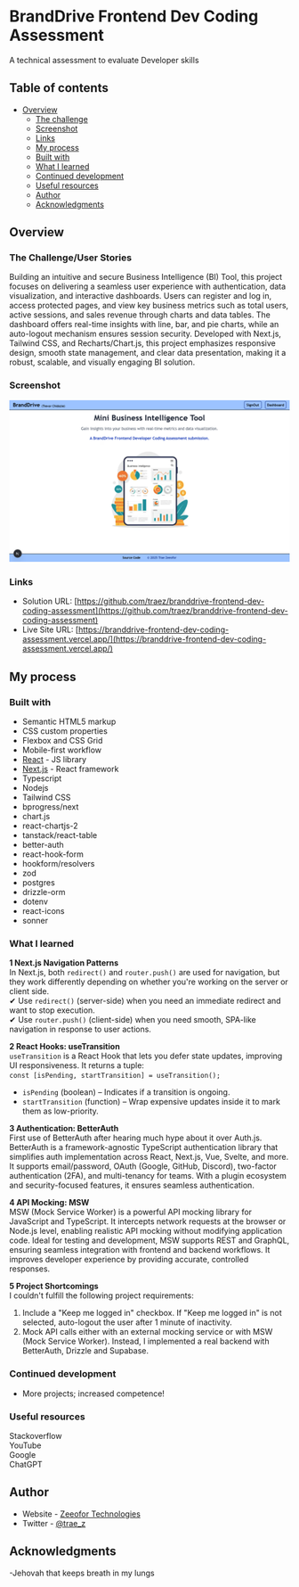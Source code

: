 # BrandDrive Frontend Dev Coding Assessment

A technical assessment to evaluate Developer skills

## Table of contents

- [Overview](#overview)
  - [The challenge](#the-challenge)
  - [Screenshot](#screenshot)
  - [Links](#links)
  - [My process](#my-process)
  - [Built with](#built-with)
  - [What I learned](#what-i-learned)
  - [Continued development](#continued-development)
  - [Useful resources](#useful-resources)
  - [Author](#author)
  - [Acknowledgments](#acknowledgments)

## Overview

### The Challenge/User Stories

Building an intuitive and secure Business Intelligence (BI) Tool, this project focuses on delivering a seamless user experience with authentication, data visualization, and interactive dashboards. Users can register and log in, access protected pages, and view key business metrics such as total users, active sessions, and sales revenue through charts and data tables. The dashboard offers real-time insights with line, bar, and pie charts, while an auto-logout mechanism ensures session security. Developed with Next.js, Tailwind CSS, and Recharts/Chart.js, this project emphasizes responsive design, smooth state management, and clear data presentation, making it a robust, scalable, and visually engaging BI solution.

### Screenshot

![](/public/screenshot-desktop.png)

### Links

- Solution URL: [https://github.com/traez/branddrive-frontend-dev-coding-assessment](https://github.com/traez/branddrive-frontend-dev-coding-assessment)
- Live Site URL: [https://branddrive-frontend-dev-coding-assessment.vercel.app/](https://branddrive-frontend-dev-coding-assessment.vercel.app/)

## My process

### Built with

- Semantic HTML5 markup
- CSS custom properties
- Flexbox and CSS Grid
- Mobile-first workflow
- [React](https://reactjs.org/) - JS library
- [Next.js](https://nextjs.org/) - React framework
- Typescript
- Nodejs
- Tailwind CSS
- bprogress/next
- chart.js
- react-chartjs-2
- tanstack/react-table  
- better-auth  
- react-hook-form  
- hookform/resolvers  
- zod  
- postgres  
- drizzle-orm  
- dotenv  
- react-icons  
- sonner  

### What I learned

**1 Next.js Navigation Patterns**  
In Next.js, both `redirect()` and `router.push()` are used for navigation, but they work differently depending on whether you're working on the server or client side.  
✔ Use `redirect()` (server-side) when you need an immediate redirect and want to stop execution.  
✔ Use `router.push()` (client-side) when you need smooth, SPA-like navigation in response to user actions.  

**2 React Hooks: useTransition**  
`useTransition` is a React Hook that lets you defer state updates, improving UI responsiveness. It returns a tuple:  
`const [isPending, startTransition] = useTransition();`  
- `isPending` (boolean) – Indicates if a transition is ongoing.  
- `startTransition` (function) – Wrap expensive updates inside it to mark them as low-priority.  

**3 Authentication: BetterAuth**  
First use of BetterAuth after hearing much hype about it over Auth.js. BetterAuth is a framework-agnostic TypeScript authentication library that simplifies auth implementation across React, Next.js, Vue, Svelte, and more. It supports email/password, OAuth (Google, GitHub, Discord), two-factor authentication (2FA), and multi-tenancy for teams. With a plugin ecosystem and security-focused features, it ensures seamless authentication.  

**4 API Mocking: MSW**  
MSW (Mock Service Worker) is a powerful API mocking library for JavaScript and TypeScript. It intercepts network requests at the browser or Node.js level, enabling realistic API mocking without modifying application code. Ideal for testing and development, MSW supports REST and GraphQL, ensuring seamless integration with frontend and backend workflows. It improves developer experience by providing accurate, controlled responses.  

**5 Project Shortcomings**  
I couldn't fulfill the following project requirements:  
1. Include a "Keep me logged in" checkbox. If "Keep me logged in" is not selected, auto-logout the user after 1 minute of inactivity.
2. Mock API calls either with an external mocking service or with MSW (Mock Service Worker). Instead, I implemented a real backend with BetterAuth, Drizzle and Supabase.

### Continued development

- More projects; increased competence!

### Useful resources

Stackoverflow  
YouTube  
Google  
ChatGPT

## Author

- Website - [Zeeofor Technologies](https://zeeofortech.vercel.app/)
- Twitter - [@trae_z](https://twitter.com/trae_z)

## Acknowledgments

-Jehovah that keeps breath in my lungs
